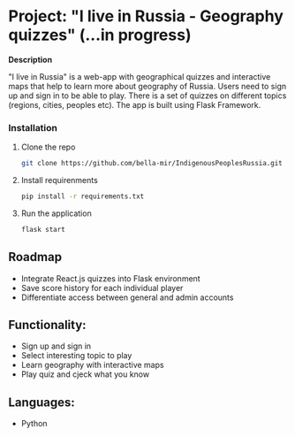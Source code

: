 # Project:  "I live in Russia - Geography quizzes" (...in progress)

**Description**

"I live in Russia" is a web-app with geographical quizzes and interactive maps that help to learn more about geography of Russia. Users need to sign up and sign in to be able to play. There is a set of quizzes on different topics (regions, cities, peoples etc). The app is built using Flask Framework.


### Installation

1. Clone the repo
   ```sh
   git clone https://github.com/bella-mir/IndigenousPeoplesRussia.git
   ```
2. Install requirenments
   ```sh
   pip install -r requirements.txt
   ```
3. Run the application 
   ```sh
   flask start
   ```

## Roadmap

- Integrate React.js quizzes into Flask environment
- Save score history for each individual player
- Differentiate access between general and admin accounts


## Functionality: 

* Sign up and sign in
* Select interesting topic to play
* Learn geography with interactive maps
* Play quiz and cjeck what you know


## Languages: 

* Python


